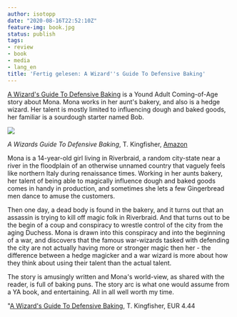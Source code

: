 ```yaml
---
author: isotopp
date: "2020-08-16T22:52:10Z"
feature-img: book.jpg
status: publish
tags:
- review
- book
- media
- lang_en
title: 'Fertig gelesen: A Wizard''s Guide To Defensive Baking'
---
```

[A Wizard's Guide To Defensive Baking](https://www.amazon.de/Wizards-Guide-Defensive-Baking-English-ebook/dp/B08CJ86Y1W)
is a Yound Adult Coming-of-Age story about Mona. Mona works in her aunt's
bakery, and also is a hedge wizard. Her talent is mostly limited to
influencing dough and baked goods, her familiar is a sourdough starter named
Bob.


[![](https://blog.koehntopp.info/uploads/2020/08/defensive-baking.jpg)](https://www.amazon.de/Wizards-Guide-Defensive-Baking-English-ebook/dp/B08CJ86Y1W)

*A Wizards Guide To Defensive Baking*, T. Kingfisher, [Amazon](https://www.amazon.de/Wizards-Guide-Defensive-Baking-English-ebook/dp/B08CJ86Y1W)

Mona is a 14-year-old girl living in Riverbraid, a random city-state near a
river in the floodplain of an otherwise unnamed country that vaguely feels
like northern Italy during renaissance times. Working in her aunts bakery,
her talent of being able to magically influence dough and baked goods comes
in handy in production, and sometimes she lets a few Gingerbread men dance
to amuse the customers.

Then one day, a dead body is found in the bakery, and it turns out that an
assassin is trying to kill off magic folk in Riverbraid.  And that turns out
to be the begin of a coup and conspiracy to wrestle control of the city from
the aging Duchess. Mona is drawn into this conspiracy and into the beginning
of a war, and discovers that the famous war-wizards tasked with defending
the city are not actually having more or stronger magic then her - the
difference between a hedge magicker and a war wizard is more about how they
think about using their talent than the actual talent.

The story is amusingly written and Mona's world-view, as shared with the
reader, is full of baking puns. The story arc is what one would assume from
a YA book, and entertaining. All in all well worth my time.

"[A Wizard's Guide To Defensive Baking](https://www.amazon.de/Wizards-Guide-Defensive-Baking-English-ebook/dp/B08CJ86Y1W), T. Kingfisher, EUR 4.44
